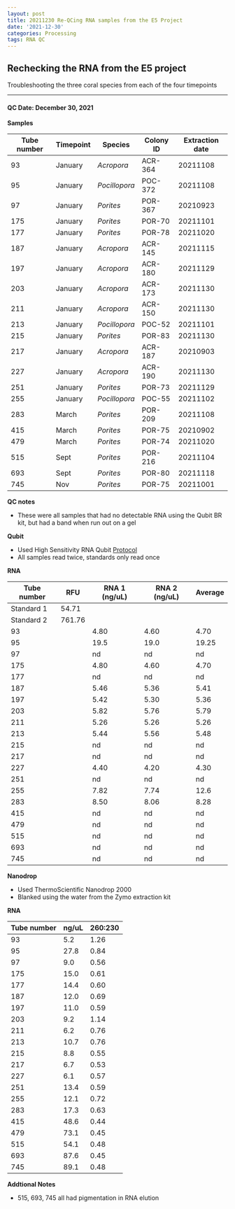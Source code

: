 ```yaml
---
layout: post
title: 20211230 Re-QCing RNA samples from the E5 Project
date: '2021-12-30'
categories: Processing
tags: RNA QC
---
```


## Rechecking the RNA from the E5 project

Troubleshooting the three coral species from each of the four timepoints

---

#### QC Date: December 30, 2021 

**Samples**

| Tube number 	| Timepoint	   	| Species	    | Colony ID 	| Extraction date | 
|-------------	|------------	|-------------	|-------------	|-------------	  |
| 93		 	| January	 	| *Acropora*	| ACR-364      	| 20211108   	  | 
| 95			| January	 	| *Pocillopora*	| POC-372	    | 20211108		  | 
| 97		 	| January	  	| *Porites*		| POR-367     	| 20210923  	  | 
| 175		 	| January		| *Porites* 	| POR-70      	| 20211101   	  | 
| 177			| January 		| *Porites*		| POR-78	    | 20211020		  | 
| 187		 	| January	  	| *Acropora*	| ACR-145     	| 20211115  	  | 
| 197		 	| January		| *Acropora*  	| ACR-180      	| 20211129    	  | 
| 203			| January	 	| *Acropora*	| ACR-173	    | 20211130		  | 
| 211		 	| January		| *Acropora*	| ACR-150     	| 20211130  	  | 
| 213		 	| January	 	| *Pocillopora* | POC-52     	| 20211101   	  | 
| 215			| January	 	| *Porites*		| POR-83	    | 20211130		  | 
| 217		 	| January	  	| *Acropora* 	| ACR-187     	| 20210903  	  | 
| 227		 	| January	 	| *Acropora*	| ACR-190      	| 20211130   	  | 
| 251			| January	 	| *Porites*		| POR-73	    | 20211129		  | 
| 255		 	| January	  	| *Pocillopora*	| POC-55     	| 20211102  	  | 
| 283		 	| March		 	| *Porites* 	| POR-209      	| 20211108   	  | 
| 415			| March 		| *Porites*		| POR-75	    | 20210902		  | 
| 479		 	| March	  		| *Porites*		| POR-74     	| 20211020  	  | 
| 515		 	| Sept		 	| *Porites*  	| POR-216      	| 20211104   	  | 
| 693			| Sept	 		| *Porites*		| POR-80	    | 20211118		  | 
| 745		 	| Nov		  	| *Porites*		| POR-75     	| 20211001  	  | 


**QC notes**
 - These were all samples that had no detectable RNA using the Qubit BR kit, but had a band when run out on a gel


**Qubit**
 - Used High Sensitivity RNA Qubit [Protocol](https://meschedl.github.io/MESPutnam_Open_Lab_Notebook/Qubit-Protocol/)
 - All samples read twice, standards only read once


**RNA**


| Tube number 	| RFU		   	| RNA 1 (ng/uL) | RNA 2 (ng/uL) | Average     	|
|-------------	|------------	|-------------	|-------------	|-------------	|
| Standard 1  	| 54.71		 	| 		      	| 		      	|	         	|
| Standard 2 	| 761.76	 	| 		    	| 		    	| 	        	|
| 93		 	|		     	| 4.80	     	| 4.60	     	| 4.70        	|
| 95		 	| 			   	| 19.5        	| 19.0         	| 19.25         |
| 97		  	|		     	| nd        	| nd        	| nd        	|
| 175		 	| 			   	| 4.80        	| 4.60         	| 4.70       	|
| 177		  	|		     	| nd        	| nd         	| nd        	|
| 187		 	| 			   	| 5.46        	| 5.36        	| 5.41         	|
| 197		  	|		     	| 5.42        	| 5.30         	| 5.36        	|
| 203		 	| 			   	| 5.82        	| 5.76         	| 5.79        	|
| 211		  	|		     	| 5.26        	| 5.26        	| 5.26         	|
| 213		 	| 			   	| 5.44        	| 5.56         	| 5.48        	|
| 215		  	|		     	| nd        	| nd         	| nd        	|
| 217		 	| 			   	| nd        	| nd         	| nd        	|
| 227		 	|		     	| 4.40	     	| 4.20	     	| 4.30        	|
| 251		 	| 			   	| nd        	| nd         	| nd         	|
| 255		  	|		     	| 7.82        	| 7.74        	| 12.6        	|
| 283		 	| 			   	| 8.50        	| 8.06         	| 8.28       	|
| 415		  	|		     	| nd        	| nd         	| nd        	|
| 479		 	| 			   	| nd        	| nd        	| nd         	|
| 515		  	|		     	| nd        	| nd         	| nd        	|
| 693		 	| 			   	| nd        	| nd         	| nd        	|
| 745		  	|		     	| nd        	| nd        	| nd         	|

**Nanodrop**
 - Used ThermoScientific Nanodrop 2000
 - Blanked using the water from the Zymo extraction kit

**RNA**

| Tube number 	| ng/uL		   	| 260:230       |
|-------------	|-------------	|-------------	|
| 93		 	| 5.2		    | 1.26	     	| 
| 95		 	| 27.8		 	| 0.84        	| 
| 97		  	| 9.0		    | 0.56        	| 
| 175		 	| 15.0		   	| 0.61        	| 
| 177		  	| 14.4	     	| 0.60        	| 
| 187		 	| 12.0		   	| 0.69        	| 
| 197		  	| 11.0	     	| 0.59        	| 
| 203		 	| 9.2		   	| 1.14        	| 
| 211		  	| 6.2	     	| 0.76        	| 
| 213		 	| 10.7		   	| 0.76        	| 
| 215		  	| 8.8	     	| 0.55        	| 
| 217		 	| 6.7		   	| 0.53        	| 
| 227		 	| 6.1	     	| 0.57	     	| 
| 251		 	| 13.4		   	| 0.59        	| 
| 255		  	| 12.1	     	| 0.72        	| 
| 283		 	| 17.3		   	| 0.63        	| 
| 415		  	| 48.6	     	| 0.44        	| 
| 479		 	| 73.1		   	| 0.45        	| 
| 515		  	| 54.1	     	| 0.48        	| 
| 693		 	| 87.6		   	| 0.45        	| 
| 745		  	| 89.1	     	| 0.48        	| 



 **Addtional Notes**
  - 515, 693, 745 all had pigmentation in RNA elution

